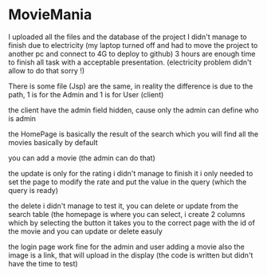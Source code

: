 # MovieMania
I uploaded all the files and the database of the project
I didn't manage to finish due to electricity (my laptop turned off and had to move the project to another pc and connect to 4G to deploy to github)
3 hours are enough time to finish all task with a acceptable presentation. (electricity problem didn't allow to do that sorry !)


There is some file (Jsp) are the same, in reality the difference is due to the path, 1 is for the Admin and 1 is for User (client)

the client have the admin field hidden, cause only the admin can define who is admin

the HomePage is basically the result of the search which you will find all the movies basically by default

you can add a movie (the admin can do that)

the update is only for the rating i didn't manage to finish it i only needed to set the page to modify the rate and put the value in the query (which the query is ready)

the delete i didn't manage to test it, you can delete or update from the search table (the homepage is where you can select, i create 2 columns which by selecting the button it takes you
to the correct page with the id of the movie and you can update or delete easuly


the login page work fine for the admin and user
adding a movie also 
the image is a link, that will upload in the display (the code is written but didn't have the time to test)



